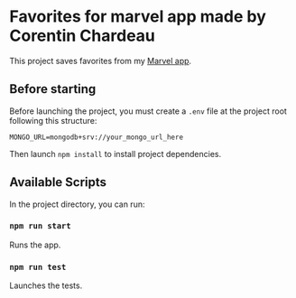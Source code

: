 # Favorites for marvel app made by Corentin Chardeau

This project saves favorites from my [Marvel app](https://github.com/cchardeau/marvel).

## Before starting

Before launching the project, you must create a `.env` file at the project root following this structure:
```
MONGO_URL=mongodb+srv://your_mongo_url_here
```

Then launch `npm install` to install project dependencies.

## Available Scripts

In the project directory, you can run:

### `npm run start`

Runs the app.

### `npm run test`

Launches the tests.
